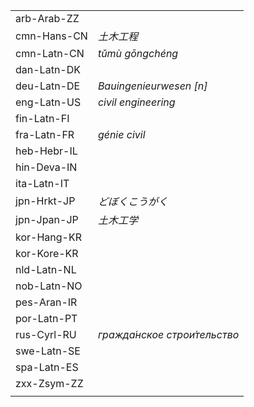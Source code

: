 | | |
|-|-|
| arb-Arab-ZZ |  |
| cmn-Hans-CN | _土木工程_ |
| cmn-Latn-CN | _tǔmù gōngchéng_ |
| dan-Latn-DK |  |
| deu-Latn-DE | _Bauingenieurwesen [n]_ |
| eng-Latn-US | _civil engineering_ |
| fin-Latn-FI |  |
| fra-Latn-FR | _génie civil_ |
| heb-Hebr-IL |  |
| hin-Deva-IN |  |
| ita-Latn-IT |  |
| jpn-Hrkt-JP | _どぼくこうがく_ |
| jpn-Jpan-JP | _土木工学_ |
| kor-Hang-KR |  |
| kor-Kore-KR |  |
| nld-Latn-NL |  |
| nob-Latn-NO |  |
| pes-Aran-IR |  |
| por-Latn-PT |  |
| rus-Cyrl-RU | _гражда́нское строи́тельство_ |
| swe-Latn-SE |  |
| spa-Latn-ES |  |
| zxx-Zsym-ZZ |  |
|  |  |
